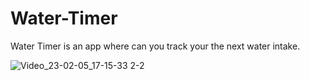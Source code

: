 # Water-Timer
Water Timer is an app  where can you track your the next water intake. 


![Video_23-02-05_17-15-33 2-2](https://user-images.githubusercontent.com/81510416/216825518-6cc482ba-213c-4576-810b-36eed69ef886.gif)
